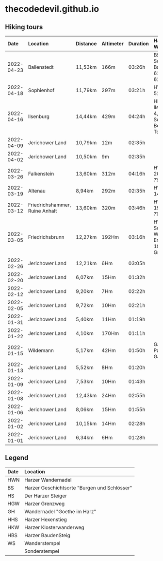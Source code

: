# thecodedevil.github.io
## Hiking tours
|Date      |Location                      |Distance |Altimeter|Duration|Harzer Wandernadel|
|:---------|:-------------------------    |:--------|:--------|:-------|:-----------------|
|2022-04-23|Ballenstedt                   |11,53km  |166m     |03:26h  |BS Roseburg, BS Schloss Ballenstedt, HWN 61, HWN 161, HS 61
|2022-04-18|Sophienhof                    |11,79km  |297m     |03:21h  |HWN 48, HWN 51, HWN 97 ???|
|2022-04-16|Ilsenburg                     |14,44km  |429m     |04:24h  |HKW Kloster Ilsenburg, HWN 4, HWN 5, Sonderstempel Borkenkäferpfad-Tour 2021 ???|
|2022-04-09|Jerichower Land               |10,79km  |12m      |02:35h  |
|2022-04-02|Jerichower Land               |10,50km  |9m       |02:35h  |
|2022-03-26|Falkenstein                   |13,60km  |312m     |04:16h  |HWN 200, HWN 203, HWN 204 ???|
|2022-03-19|Altenau                       |8,94km   |292m     |02:35h  |HWN 132, HWN 149 ???|
|2022-03-12|Friedrichshammer, Ruine Anhalt|13,60km  |320m     |03:46h  |HWN 179, HWN 197, HWN 182 ???|
|2022-03-05|Friedrichsbrunn               |12,27km  |192Hm    |03:16h  |HWN 191, Schutzhütte zum Wanderschuh, Erichsburg, HWN 190, Historischer Grenzweg R4
|2022-02-26|Jerichower Land               |12,21km  |6Hm      |03:05h  |
|2022-02-20|Jerichower Land               |6,07km   |15Hm     |01:32h  |
|2022-02-12|Jerichower Land               |9,20km   |7Hm      |02:22h  |
|2022-02-05|Jerichower Land               |9,72km   |10Hm     |02:21h  |
|2022-01-31|Jerichower Land               |5,40km   |11Hm     |01:19h  |
|2022-01-22|Jerichower Land               |4,10km   |170Hm    |01:11h  |
|2022-01-15|Wildemann                     |5,17km   |42Hm     |01:50h  |Gallenberg, WS Pavillion Gallenberg
|2022-01-13|Jerichower Land               |5,52km   |8Hm      |01:20h  |
|2022-01-09|Jerichower Land               |7,53km   |10Hm     |01:43h  |
|2022-01-08|Jerichower Land               |12,43km  |24Hm     |02:55h  |
|2022-01-06|Jerichower Land               |8,06km   |15Hm     |01:55h  |
|2022-01-02|Jerichower Land               |10,15km  |14Hm     |02:28h  |
|2022-01-01|Jerichower Land               |6,34km   |6Hm      |01:28h  |

## Legend
|Date|Location|
|:-|:-|
|HWN|Harzer Wandernadel|
|BS|Harzer Geschichtsorte "Burgen und Schlösser"|
|HS|Der Harzer Steiger|
|HGW|Harzer Grenzweg|
|GH|Wandernadel "Goethe im Harz"|
|HHS|Harzer Hexenstieg|
|HKW|Harzer Klosterwanderweg|
|HBS|Harzer BaudenSteig|
|WS|Wanderstempel|
| |Sonderstempel
